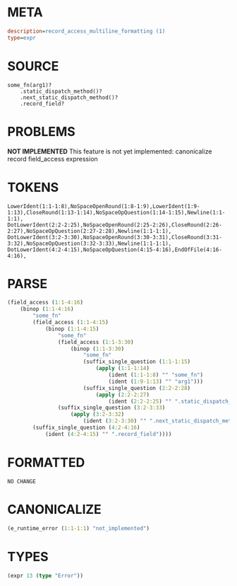 # META
~~~ini
description=record_access_multiline_formatting (1)
type=expr
~~~
# SOURCE
~~~roc
some_fn(arg1)?
	.static_dispatch_method()?
	.next_static_dispatch_method()?
	.record_field?
~~~
# PROBLEMS
**NOT IMPLEMENTED**
This feature is not yet implemented: canonicalize record field_access expression
# TOKENS
~~~zig
LowerIdent(1:1-1:8),NoSpaceOpenRound(1:8-1:9),LowerIdent(1:9-1:13),CloseRound(1:13-1:14),NoSpaceOpQuestion(1:14-1:15),Newline(1:1-1:1),
DotLowerIdent(2:2-2:25),NoSpaceOpenRound(2:25-2:26),CloseRound(2:26-2:27),NoSpaceOpQuestion(2:27-2:28),Newline(1:1-1:1),
DotLowerIdent(3:2-3:30),NoSpaceOpenRound(3:30-3:31),CloseRound(3:31-3:32),NoSpaceOpQuestion(3:32-3:33),Newline(1:1-1:1),
DotLowerIdent(4:2-4:15),NoSpaceOpQuestion(4:15-4:16),EndOfFile(4:16-4:16),
~~~
# PARSE
~~~clojure
(field_access (1:1-4:16)
	(binop (1:1-4:16)
		"some_fn"
		(field_access (1:1-4:15)
			(binop (1:1-4:15)
				"some_fn"
				(field_access (1:1-3:30)
					(binop (1:1-3:30)
						"some_fn"
						(suffix_single_question (1:1-1:15)
							(apply (1:1-1:14)
								(ident (1:1-1:8) "" "some_fn")
								(ident (1:9-1:13) "" "arg1")))
						(suffix_single_question (2:2-2:28)
							(apply (2:2-2:27)
								(ident (2:2-2:25) "" ".static_dispatch_method")))))
				(suffix_single_question (3:2-3:33)
					(apply (3:2-3:32)
						(ident (3:2-3:30) "" ".next_static_dispatch_method")))))
		(suffix_single_question (4:2-4:16)
			(ident (4:2-4:15) "" ".record_field"))))
~~~
# FORMATTED
~~~roc
NO CHANGE
~~~
# CANONICALIZE
~~~clojure
(e_runtime_error (1:1-1:1) "not_implemented")
~~~
# TYPES
~~~clojure
(expr 13 (type "Error"))
~~~